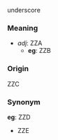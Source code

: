 underscore
### Meaning
+ _adj_: ZZA
    + __eg__: ZZB

### Origin

ZZC

### Synonym

__eg__: ZZD

+ ZZE


